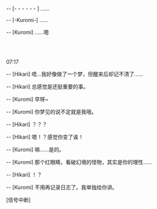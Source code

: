 -- [- - - - - - ] ......

-- [-Kuromi-] ……

-- [Kuromi] ……嗯

<br/> </br>

07:17

-- [Hikari] 唔…我好像做了一个梦，但醒来后却记不清了……

-- [Hikari] 总感觉是还挺重要的事。

-- [Kuromi] 早呀~

-- [Kuromi] 你梦见的说不定就是我哦。

-- [Hikari] ？？？

-- [HIkari] 嗯！？感觉你变了诶！

-- [Kuromi] 嘛……是的。

-- [Kuromi] 那个红眼睛，看破幻境的怪物，其实是你的理性……

-- [Hikari] ！？

-- [Kuromi] 不用再记录日志了。我单独给你讲。

[信号中断]
